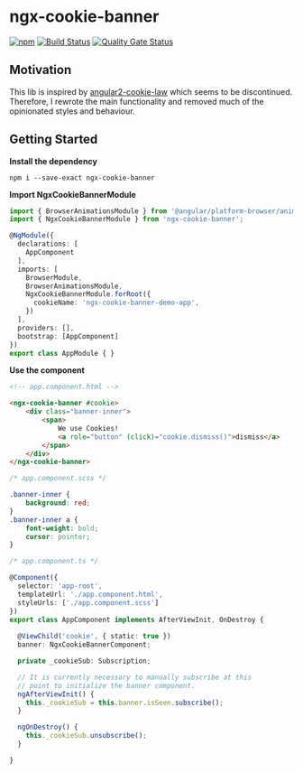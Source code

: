 # ngx-cookie-banner

[![npm](https://img.shields.io/npm/v/ngx-cookie-banner.svg)](https://www.npmjs.com/package/ngx-cookie-banner)
[![Build Status](https://travis-ci.com/exportarts/ngx-cookie-banner.svg?branch=master)](https://travis-ci.com/exportarts/ngx-cookie-banner)
[![Quality Gate Status](https://sonarcloud.io/api/project_badges/measure?project=exportarts_ngx-cookie-banner&metric=alert_status)](https://sonarcloud.io/dashboard?id=exportarts_ngx-cookie-banner)

## Motivation

This lib is inspired by [angular2-cookie-law](https://github.com/andreasonny83/angular2-cookie-law)
which seems to be discontinued. Therefore, I rewrote the main
functionality and removed much of the opinionated styles and
behaviour.

## Getting Started

**Install the dependency**

`npm i --save-exact ngx-cookie-banner`

**Import NgxCookieBannerModule**

```ts
import { BrowserAnimationsModule } from '@angular/platform-browser/animations';
import { NgxCookieBannerModule } from 'ngx-cookie-banner';

@NgModule({
  declarations: [
    AppComponent
  ],
  imports: [
    BrowserModule,
    BrowserAnimationsModule,
    NgxCookieBannerModule.forRoot({
      cookieName: 'ngx-cookie-banner-demo-app',
    })
  ],
  providers: [],
  bootstrap: [AppComponent]
})
export class AppModule { }
```

**Use the component**

```html
<!-- app.component.html -->

<ngx-cookie-banner #cookie>
    <div class="banner-inner">
        <span>
            We use Cookies!
            <a role="button" (click)="cookie.dismiss()">dismiss</a>
        </span>
    </div>
</ngx-cookie-banner>
```

```css
/* app.component.scss */

.banner-inner {
    background: red;
}
.banner-inner a {
    font-weight: bold;
    cursor: pointer;
}
```

```ts
/* app.component.ts */

@Component({
  selector: 'app-root',
  templateUrl: './app.component.html',
  styleUrls: ['./app.component.scss']
})
export class AppComponent implements AfterViewInit, OnDestroy {
  
  @ViewChild('cookie', { static: true })
  banner: NgxCookieBannerComponent;

  private _cookieSub: Subscription;

  // It is currently necessary to manually subscribe at this
  // point to initialize the banner component.
  ngAfterViewInit() {
    this._cookieSub = this.banner.isSeen.subscribe();
  }

  ngOnDestroy() {
    this._cookieSub.unsubscribe();
  }

}
```
